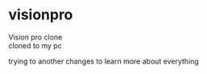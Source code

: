 # visionpro
Vision pro clone
<br> cloned to my pc
<p>trying to another changes to learn more about everything<p>
